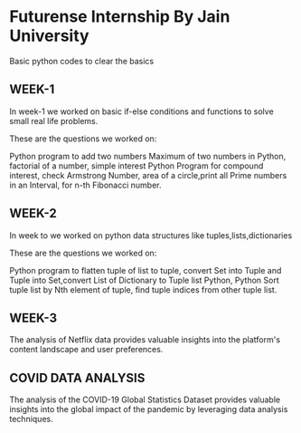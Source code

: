# Futurense Internship By Jain University

Basic python codes to clear the basics 

## WEEK-1

In week-1 we worked on basic if-else conditions and functions to solve small real life problems.

These are the questions we worked on:

Python program to add two numbers Maximum of two numbers in Python,
factorial of a number,
simple interest Python Program for compound interest,
check Armstrong Number,
area of a circle,print all Prime numbers in an Interval,
for n-th Fibonacci number.

## WEEK-2

In week to we worked on python data structures like tuples,lists,dictionaries

These are the questions we worked on:

Python program to flatten tuple of list to tuple,
convert Set into Tuple and Tuple into Set,convert List of Dictionary to Tuple list Python,
Python Sort tuple list by Nth element of tuple, find tuple indices from other tuple list.

## WEEK-3

The analysis of Netflix data provides valuable insights into the platform's content landscape and user preferences. 

## COVID DATA ANALYSIS

The analysis of the COVID-19 Global Statistics Dataset provides valuable insights into the global impact of the pandemic by leveraging data analysis techniques.

